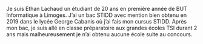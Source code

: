 <!--
**EthanLACHAUD/EthanLACHAUD** is a ✨ _special_ ✨ repository because its `README.md` (this file) appears on your GitHub profile.

Here are some ideas to get you started:

- 🔭 I’m currently working on ...
- 🌱 I’m currently learning ...
- 👯 I’m looking to collaborate on ...
- 🤔 I’m looking for help with ...
- 💬 Ask me about ...
- 📫 How to reach me: ...
- 😄 Pronouns: ...
- ⚡ Fun fact: ...
-->
<p>Je suis Ethan Lachaud un étudiant de 20 ans en première année de BUT Informatique à Limoges. J’ai un bac STIDD avec mention bien obtenu en 2019 dans le lycée George Cabanis où j’ai fais mon cursus STIDD. Après mon bac, je suis allé en classe préparatoire aux grandes écoles TSI durant 2 ans mais malheureusement je n’ai obtenu aucune école suite au concours.</p>
